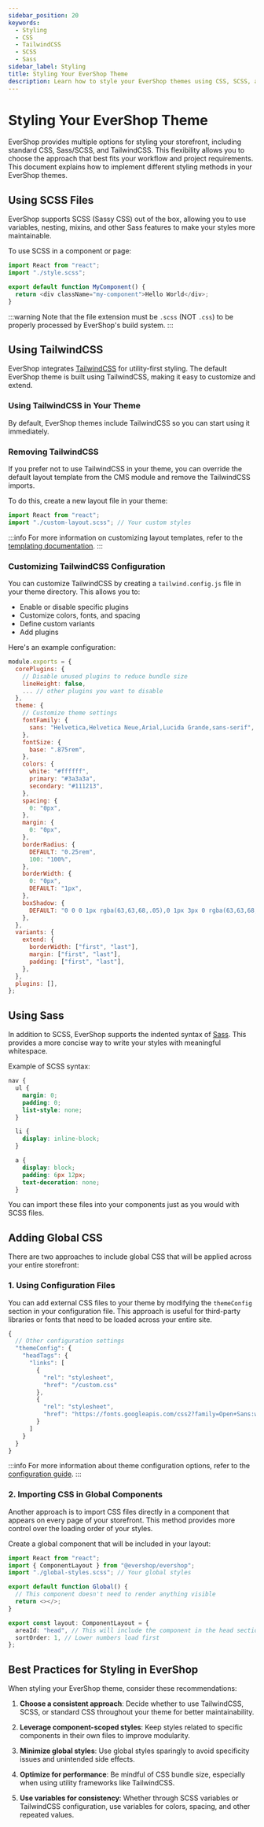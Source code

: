```yaml
---
sidebar_position: 20
keywords:
  - Styling
  - CSS
  - TailwindCSS
  - SCSS
  - Sass
sidebar_label: Styling
title: Styling Your EverShop Theme
description: Learn how to style your EverShop themes using CSS, SCSS, and TailwindCSS. This guide explains different styling approaches and how to implement them in your components and pages.
---
```


# Styling Your EverShop Theme

EverShop provides multiple options for styling your storefront, including standard CSS, Sass/SCSS, and TailwindCSS. This flexibility allows you to choose the approach that best fits your workflow and project requirements. This document explains how to implement different styling methods in your EverShop themes.

## Using SCSS Files

EverShop supports SCSS (Sassy CSS) out of the box, allowing you to use variables, nesting, mixins, and other Sass features to make your styles more maintainable.

To use SCSS in a component or page:

```js
import React from "react";
import "./style.scss";

export default function MyComponent() {
  return <div className="my-component">Hello World</div>;
}
```

:::warning
Note that the file extension must be `.scss` (NOT `.css`) to be properly processed by EverShop's build system.
:::

## Using TailwindCSS

EverShop integrates [TailwindCSS](https://tailwindcss.com/) for utility-first styling. The default EverShop theme is built using TailwindCSS, making it easy to customize and extend.

### Using TailwindCSS in Your Theme

By default, EverShop themes include TailwindCSS so you can start using it immediately.

### Removing TailwindCSS

If you prefer not to use TailwindCSS in your theme, you can override the default layout template from the CMS module and remove the TailwindCSS imports.

To do this, create a new layout file in your theme:

```js title="themes/yourtheme/src/pages/all/Layout.jsx"
import React from "react";
import "./custom-layout.scss"; // Your custom styles
```

:::info
For more information on customizing layout templates, refer to the [templating documentation](./templating).
:::

### Customizing TailwindCSS Configuration

You can customize TailwindCSS by creating a `tailwind.config.js` file in your theme directory. This allows you to:

- Enable or disable specific plugins
- Customize colors, fonts, and spacing
- Define custom variants
- Add plugins

Here's an example configuration:

```js title="themes/src/yourtheme/tailwind.config.js"
module.exports = {
  corePlugins: {
    // Disable unused plugins to reduce bundle size
    lineHeight: false,
    ... // other plugins you want to disable
  },
  theme: {
    // Customize theme settings
    fontFamily: {
      sans: "Helvetica,Helvetica Neue,Arial,Lucida Grande,sans-serif",
    },
    fontSize: {
      base: ".875rem",
    },
    colors: {
      white: "#ffffff",
      primary: "#3a3a3a",
      secondary: "#111213",
    },
    spacing: {
      0: "0px",
    },
    margin: {
      0: "0px",
    },
    borderRadius: {
      DEFAULT: "0.25rem",
      100: "100%",
    },
    borderWidth: {
      0: "0px",
      DEFAULT: "1px",
    },
    boxShadow: {
      DEFAULT: "0 0 0 1px rgba(63,63,68,.05),0 1px 3px 0 rgba(63,63,68,.15)",
    },
  },
  variants: {
    extend: {
      borderWidth: ["first", "last"],
      margin: ["first", "last"],
      padding: ["first", "last"],
    },
  },
  plugins: [],
};
```

## Using Sass

In addition to SCSS, EverShop supports the indented syntax of [Sass](https://sass-lang.com/). This provides a more concise way to write your styles with meaningful whitespace.

Example of SCSS syntax:

```scss
nav {
  ul {
    margin: 0;
    padding: 0;
    list-style: none;
  }

  li {
    display: inline-block;
  }

  a {
    display: block;
    padding: 6px 12px;
    text-decoration: none;
  }
```

You can import these files into your components just as you would with SCSS files.

## Adding Global CSS

There are two approaches to include global CSS that will be applied across your entire storefront:

### 1. Using Configuration Files

You can add external CSS files to your theme by modifying the `themeConfig` section in your configuration file. This approach is useful for third-party libraries or fonts that need to be loaded across your entire site.

```js title="config/default.json"
{
  // Other configuration settings
  "themeConfig": {
    "headTags": {
      "links": [
        {
          "rel": "stylesheet",
          "href": "/custom.css"
        },
        {
          "rel": "stylesheet",
          "href": "https://fonts.googleapis.com/css2?family=Open+Sans:wght@400;600;700&display=swap"
        }
      ]
    }
  }
}
```

:::info
For more information about theme configuration options, refer to the [configuration guide](../knowledge-base/configuration-guide).
:::

### 2. Importing CSS in Global Components

Another approach is to import CSS files directly in a component that appears on every page of your storefront. This method provides more control over the loading order of your styles.

Create a global component that will be included in your layout:

```ts title="themes/yourtheme/src/pages/all/Global.tsx"
import React from "react";
import { ComponentLayout } from "@evershop/evershop";
import "./global-styles.scss"; // Your global styles

export default function Global() {
  // This component doesn't need to render anything visible
  return <></>;
}

export const layout: ComponentLayout = {
  areaId: "head", // This will include the component in the head section
  sortOrder: 1, // Lower numbers load first
};
```

## Best Practices for Styling in EverShop

When styling your EverShop theme, consider these recommendations:

1. **Choose a consistent approach**: Decide whether to use TailwindCSS, SCSS, or standard CSS throughout your theme for better maintainability.

2. **Leverage component-scoped styles**: Keep styles related to specific components in their own files to improve modularity.

3. **Minimize global styles**: Use global styles sparingly to avoid specificity issues and unintended side effects.

4. **Optimize for performance**: Be mindful of CSS bundle size, especially when using utility frameworks like TailwindCSS.

5. **Use variables for consistency**: Whether through SCSS variables or TailwindCSS configuration, use variables for colors, spacing, and other repeated values.
